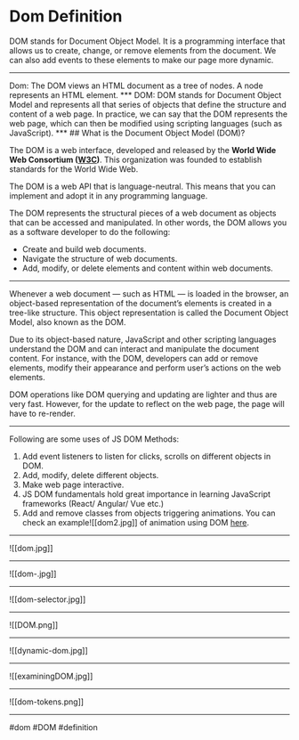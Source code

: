 # Dom Definition

DOM stands for Document Object Model. It is a programming interface that allows us to create, change, or remove elements from the document. We can also add events to these elements to make our page more dynamic.
<hr>
Dom: The DOM views an HTML document as a tree of nodes. A node represents an HTML element.
***
  DOM: DOM stands for Document Object Model and represents all that series of objects that define the structure and content of a web page. In practice, we can say that the DOM represents the web page, which can then be modified using scripting languages ​​(such as JavaScript).
  ***
  ## What is the Document Object Model (DOM)?

The DOM is a web interface, developed and released by the **World Wide Web Consortium ([W3C](https://www.w3.org/))**. This organization was founded to establish standards for the World Wide Web.

The DOM is a web API that is language-neutral. This means that you can implement and adopt it in any programming language.

The DOM represents the structural pieces of a web document as objects that can be accessed and manipulated. In other words, the DOM allows you as a software developer to do the following:  

-   Create and build web documents.  
-   Navigate the structure of web documents.  
-   Add, modify, or delete elements and content within web documents.

  ***
  Whenever a web document — such as HTML — is loaded in the browser, an object-based representation of the document’s elements is created in a tree-like structure. This object representation is called the Document Object Model, also known as the DOM.

Due to its object-based nature, JavaScript and other scripting languages understand the DOM and can interact and manipulate the document content. For instance, with the DOM, developers can add or remove elements, modify their appearance and perform user’s actions on the web elements.

DOM operations like DOM querying and updating are lighter and thus are very fast. However, for the update to reflect on the web page, the page will have to re-render.
***
Following are some uses of JS DOM Methods:

1.  Add event listeners to listen for clicks, scrolls on different objects in DOM.
2.  Add, modify, delete different objects.
3.  Make web page interactive.
4.  JS DOM fundamentals hold great importance in learning JavaScript frameworks (React/ Angular/ Vue etc.)
5.  Add and remove classes from objects triggering animations. You can check an example![[dom2.jpg]] of animation using DOM [here](https://www.w3schools.com/js/tryit.asp?filename=tryjs_dom_animate_3).
***
![[dom.jpg]]
***
![[dom-.jpg]]
***
![[dom-selector.jpg]]
***
![[DOM.png]]
***
![[dynamic-dom.jpg]]

***
![[examiningDOM.jpg]]
***
![[dom-tokens.png]]

***



#dom #DOM #definition 